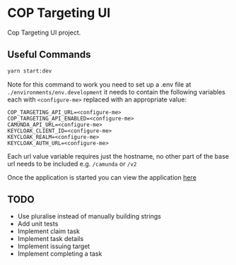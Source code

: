 # COP Targeting UI

Cop Targeting UI project.

## Useful Commands

```bash
yarn start:dev
```

Note for this command to work you need to set up a .env file at `./environments/env.development` it needs to contain the following variables each with `<configure-me>` replaced with an appropriate value:

```
COP_TARGETING_API_URL=<configure-me>
COP_TARGETING_API_ENABLED=<configure-me>
CAMUNDA_API_URL=<configure-me>
KEYCLOAK_CLIENT_ID=<configure-me>
KEYCLOAK_REALM=<configure-me>
KEYCLOAK_AUTH_URL=<configure-me>
```

Each url value variable requires just the hostname, no other part of the base url needs to be
included e.g. `/camunda` or `/v2`

Once the application is started you can view the application [here](http://localhost:3000)

## TODO

- Use pluralise instead of manually building strings
- Add unit tests
- Implement claim task
- Implement task details
- Implement issuing target
- Implement completing a task
